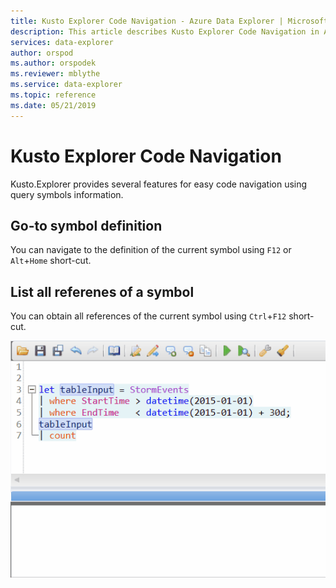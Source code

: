 ```yaml
---
title: Kusto Explorer Code Navigation - Azure Data Explorer | Microsoft Docs
description: This article describes Kusto Explorer Code Navigation in Azure Data Explorer.
services: data-explorer
author: orspod
ms.author: orspodek
ms.reviewer: mblythe
ms.service: data-explorer
ms.topic: reference
ms.date: 05/21/2019
---
```

# Kusto Explorer Code Navigation

Kusto.Explorer provides several features for easy code navigation using query symbols information.

## Go-to symbol definition

You can navigate to the definition of the current symbol using `F12` or `Alt`+`Home` short-cut.

## List all referenes of a symbol

You can obtain all references of the current symbol using `Ctrl`+`F12` short-cut.

![alt text](./Images/KustoTools-KustoExplorer/ke-codenav-references.png "code-navigation-references")
